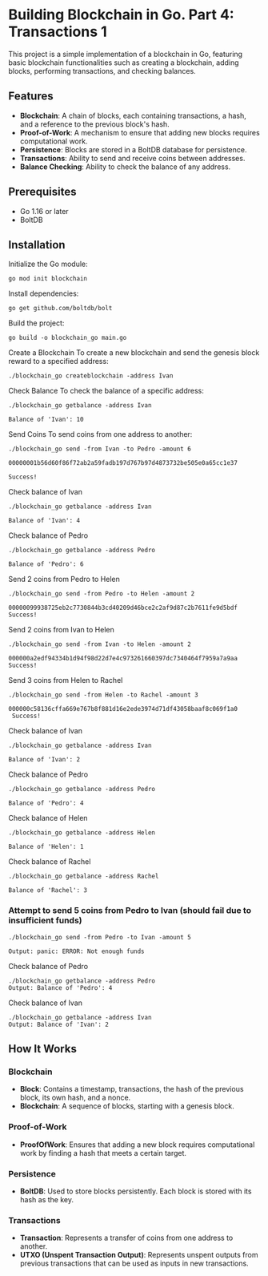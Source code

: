# Building Blockchain in Go. Part 4: Transactions 1

This project is a simple implementation of a blockchain in Go, featuring basic blockchain functionalities such as creating a blockchain, adding blocks, performing transactions, and checking balances.

## Features

- **Blockchain**: A chain of blocks, each containing transactions, a hash, and a reference to the previous block's hash.
- **Proof-of-Work**: A mechanism to ensure that adding new blocks requires computational work.
- **Persistence**: Blocks are stored in a BoltDB database for persistence.
- **Transactions**: Ability to send and receive coins between addresses.
- **Balance Checking**: Ability to check the balance of any address.

## Prerequisites

- Go 1.16 or later
- BoltDB

## Installation

Initialize the Go module:
```
go mod init blockchain
```
Install dependencies:
```
go get github.com/boltdb/bolt
```

Build the project:
```
go build -o blockchain_go main.go
```

Create a Blockchain
To create a new blockchain and send the genesis block reward to a specified address:
```
./blockchain_go createblockchain -address Ivan
```

Check Balance
To check the balance of a specific address:
```
./blockchain_go getbalance -address Ivan

Balance of 'Ivan': 10
```

Send Coins
To send coins from one address to another:
```
./blockchain_go send -from Ivan -to Pedro -amount 6

00000001b56d60f86f72ab2a59fadb197d767b97d4873732be505e0a65cc1e37

Success!
```



Check balance of Ivan
```
./blockchain_go getbalance -address Ivan

Balance of 'Ivan': 4
```
Check balance of Pedro
```
./blockchain_go getbalance -address Pedro

Balance of 'Pedro': 6
```

Send 2 coins from Pedro to Helen
```
./blockchain_go send -from Pedro -to Helen -amount 2

00000099938725eb2c7730844b3cd40209d46bce2c2af9d87c2b7611fe9d5bdf
Success!
```

Send 2 coins from Ivan to Helen
```
./blockchain_go send -from Ivan -to Helen -amount 2

000000a2edf94334b1d94f98d22d7e4c973261660397dc7340464f7959a7a9aa
Success!
```

Send 3 coins from Helen to Rachel
```
./blockchain_go send -from Helen -to Rachel -amount 3

000000c58136cffa669e767b8f881d16e2ede3974d71df43058baaf8c069f1a0
 Success!
```


Check balance of Ivan
```
./blockchain_go getbalance -address Ivan

Balance of 'Ivan': 2
```

Check balance of Pedro
```
./blockchain_go getbalance -address Pedro

Balance of 'Pedro': 4
```

Check balance of Helen
```
./blockchain_go getbalance -address Helen

Balance of 'Helen': 1
```

Check balance of Rachel
```
./blockchain_go getbalance -address Rachel

Balance of 'Rachel': 3
```

### Attempt to send 5 coins from Pedro to Ivan (should fail due to insufficient funds)
```
./blockchain_go send -from Pedro -to Ivan -amount 5

Output: panic: ERROR: Not enough funds
```

Check balance of Pedro
```
./blockchain_go getbalance -address Pedro
Output: Balance of 'Pedro': 4
```

Check balance of Ivan
```
./blockchain_go getbalance -address Ivan
Output: Balance of 'Ivan': 2
```
## How It Works

### Blockchain

- **Block**: Contains a timestamp, transactions, the hash of the previous block, its own hash, and a nonce.
- **Blockchain**: A sequence of blocks, starting with a genesis block.

### Proof-of-Work

- **ProofOfWork**: Ensures that adding a new block requires computational work by finding a hash that meets a certain target.

### Persistence

- **BoltDB**: Used to store blocks persistently. Each block is stored with its hash as the key.

### Transactions

- **Transaction**: Represents a transfer of coins from one address to another.
- **UTXO (Unspent Transaction Output)**: Represents unspent outputs from previous transactions that can be used as inputs in new transactions.
